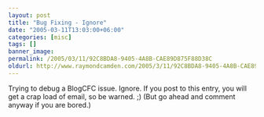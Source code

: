 ```yaml
---
layout: post
title: "Bug Fixing - Ignore"
date: "2005-03-11T13:03:00+06:00"
categories: [misc]
tags: []
banner_image: 
permalink: /2005/03/11/92C8BDA8-9405-4A8B-CAE89D875F88D38C
oldurl: http://www.raymondcamden.com/2005/3/11/92C8BDA8-9405-4A8B-CAE89D875F88D38C
---
```


Trying to debug a BlogCFC issue. Ignore. If you post to this entry, you will get a crap load of email, so be warned. ;) (But go ahead and comment anyway if you are bored.)